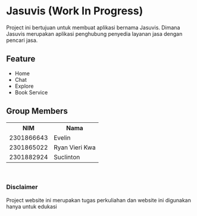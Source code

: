 # Jasuvis (Work In Progress)


<p>Project ini bertujuan untuk membuat aplikasi bernama Jasuvis. Dimana Jasuvis merupakan aplikasi penghubung penyedia layanan jasa dengan pencari jasa.</p>

## Feature
<ul>
  <li>Home</li>
  <li>Chat</li>
  <li>Explore</li>
  <li>Book Service</li>
</ul>

## Group Members
<table>
  <tr>
    <th>NIM</th>
    <th>Nama</th
  </tr>
  <tr>
    <td>2301866643</td>
    <td>Evelin</td>
  </tr>
  <tr>
    <td>2301865022</td>
    <td>Ryan Vieri Kwa</td>
  </tr>
  <tr>
    <td>2301882924</td>
    <td>Suclinton</td>
  </tr>
</table>
  
<br>

### Disclaimer
Project website ini merupakan tugas perkuliahan dan website ini digunakan hanya untuk edukasi 
